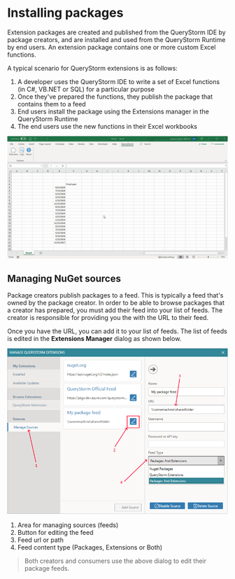 # Installing packages

Extension packages are created and published from the QueryStorm IDE by package creators, and are installed and used from the QueryStorm Runtime by end users. An extension package contains one or more custom Excel functions.

A typical scenario for QueryStorm extensions is as follows:

1. A developer uses the QueryStorm IDE to write a set of Excel functions (in C#, VB.NET or SQL) for a particular purpose
2. Once they've prepared the functions, they publish the package that contains them to a feed
3. End users install the package using the Extensions manager in the QueryStorm Runtime
4. The end users use the new functions in their Excel workbooks

![Installing packages](../Images/installing_packages.gif?v=1)

## Managing NuGet sources

Package creators publish packages to a feed. This is typically a feed that's owned by the package creator. In order to be able to browse packages that a creator has prepared, you must add their feed into your list of feeds. The creator is responsible for providing you the with the URL to their feed.

Once you have the URL, you can add it to your list of feeds. The list of feeds is edited in the **Extensions Manager** dialog as shown below.

![Edit package sources](../Images/EditPackageSources.png)

1. Area for managing sources (feeds)
2. Button for editing the feed
3. Feed url or path
4. Feed content type (Packages, Extensions or Both)

> Both creators and consumers use the above dialog to edit their package feeds.